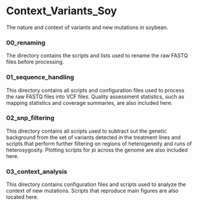 # Context_Variants_Soy
The nature and context of variants and new mutations in soybean.

### 00_renaming
The directory contains the scripts and lists used to rename the raw FASTQ files before processing.

### 01_sequence_handling
This directory contains all scripts and configuration files used to process the raw FASTQ files into VCF files. Quality assessment statistics, such as mapping statistics and coverage summaries, are also included here.

### 02_snp_filtering
This directory contains all scripts used to subtract out the genetic background from the set of variants detected in the treatment lines and scripts that perform further filtering on regions of heterogeneity and runs of heterosygosity. Plotting scripts for pi across the genome are also included here.

### 03_context_analysis
This directory contains configuration files and scripts used to analyze the context of new mutations. Scripts that reproduce main figures are also located here.